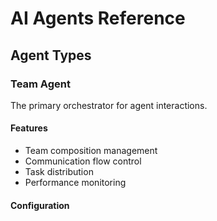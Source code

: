 # AI Agents Reference

## Agent Types

### Team Agent
The primary orchestrator for agent interactions.

#### Features
- Team composition management
- Communication flow control
- Task distribution
- Performance monitoring

#### Configuration 